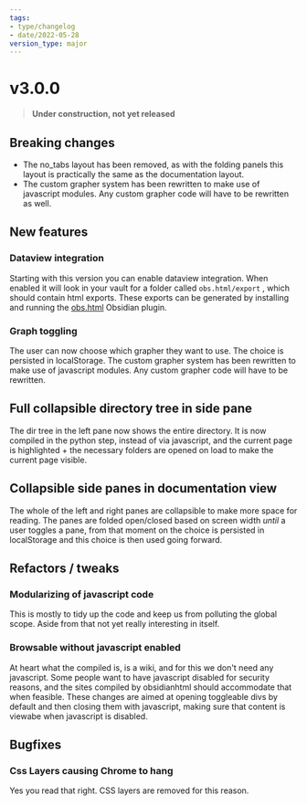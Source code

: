 ```yaml
---
tags:
- type/changelog
- date/2022-05-28
version_type: major
---
```


# v3.0.0
> **Under construction, not yet released**

## Breaking changes
- The no_tabs layout has been removed, as with the folding panels this layout is practically the same as the documentation layout.
- The custom grapher system has been rewritten to make use of javascript modules. Any custom grapher code will have to be rewritten as well.

##  New features
### Dataview integration
Starting with this version you can enable dataview integration. When enabled it will look in your vault for a folder called `obs.html/export` , which should contain html exports. These exports can be generated by installing and running the [obs.html](https://github.com/obsidian-html/obs.html) Obsidian plugin. 

### Graph toggling
The user can now choose which grapher they want to use. The choice is persisted in localStorage. The custom grapher system has been rewritten to make use of javascript modules. Any custom grapher code will have to be rewritten.

## Full collapsible directory tree in side pane
The dir tree in the left pane now shows the entire directory. It is now compiled in the python step, instead of via javascript, and the current page is highlighted + the necessary folders are opened on load to make the current page visible.

## Collapsible side panes in documentation view
The whole of the left and right panes are collapsible to make more space for reading. The panes are folded open/closed based on screen width *until* a user toggles a pane, from that moment on the choice is persisted in localStorage and this choice is then used going forward.

## Refactors / tweaks
### Modularizing of javascript code
This is mostly to tidy up the code and keep us from polluting the global scope. Aside from that not yet really interesting in itself.

### Browsable without javascript enabled
At heart what the compiled is, is a wiki, and for this we don't need any javascript. Some people want to have javascript disabled for security reasons, and the sites compiled by obsidianhtml should accommodate that when feasible. These changes are aimed at opening toggleable divs by default and then closing them with javascript, making sure that content is viewabe when javascript is disabled.


## Bugfixes
### Css Layers causing Chrome to hang
Yes you read that right. CSS layers are removed for this reason.